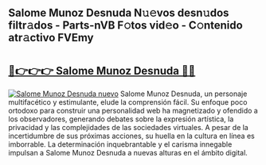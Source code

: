 ## Salome Munoz Desnuda N𝚞𝚎vos desn𝚞dos filtr𝚊dos - Parts-nVB F𝚘tos vid𝚎o - C𝚘ntenido atr𝚊ctivo FVEmy

# <h2><a href="http://mbayie.tromn.icu/?c=Salome+Munoz+Desnuda">🔗👉👉👉 Salome Munoz Desnuda 🔗🔗</a></h2>

[![Salome Munoz Desnuda nuevo](https://i.imgur.com/pEAQMta.gif)](http://mbayie.tromn.icu/?c=Salome+Munoz+Desnuda)
Salome Munoz Desnuda, un personaje multifacético y estimulante, elude la comprensión fácil. Su enfoque poco ortodoxo para construir una personalidad web ha magnetizado y ofendido a los observadores, generando debates sobre la expresión artística, la privacidad y las complejidades de las sociedades virtuales. A pesar de la incertidumbre de sus próximas acciones, su huella en la cultura en línea es imborrable. La determinación inquebrantable y el carisma innegable impulsan a Salome Munoz Desnuda a nuevas alturas en el ámbito digital.
